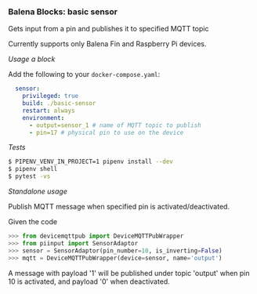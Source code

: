 ### Balena Blocks: basic sensor

Gets input from a pin and publishes it to specified MQTT topic

Currently supports only Balena Fin and Raspberry Pi devices.

_Usage a block_

Add the following to your `docker-compose.yaml`:

```yaml
  sensor:
    privileged: true
    build: ./basic-sensor
    restart: always
    environment:
      - output=sensor_1 # name of MQTT topic to publish
      - pin=17 # physical pin to use on the device
```

_Tests_

```bash
$ PIPENV_VENV_IN_PROJECT=1 pipenv install --dev
$ pipenv shell
$ pytest -vs
```

_Standalone usage_

Publish MQTT message when specified pin is activated/deactivated.

Given the code
```python
>>> from devicemqttpub import DeviceMQTTPubWrapper
>>> from piinput import SensorAdaptor
>>> sensor = SensorAdaptor(pin_number=10, is_inverting=False)
>>> mqtt = DeviceMQTTPubWrapper(device=sensor, name='output')
```
A message with payload '1' will be published under topic 'output' when pin 10 is activated, and payload '0' when deactivated.
